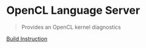 # OpenCL Language Server

> Provides an OpenCL kernel diagnostics

[Build Instruction](_dev/build.md)